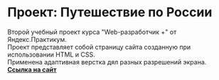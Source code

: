 # Проект: Путешествие по России
Второй учебный проект курса "Web-разработчик +" от Яндекс.Практикум.   
Проект представляет собой страницу сайта созданную при использовании HTML и CSS.  
Применена адаптивная верстка дял разных разрешений экрана.  
[**Ссылка на сайт**](https://leondasferras.github.io/russian-travel/pages/index.html)
